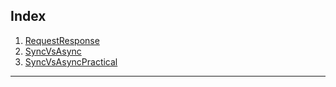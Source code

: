 
Index
-------------------------

1.	[RequestResponse](../main/RequestResponse.md)
2.	[SyncVsAsync](../main/SyncVsAsync.md)
2.	[SyncVsAsyncPractical](/SyncVsAsyncPractical)
-------------------------
